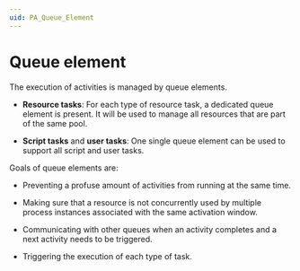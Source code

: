 ```yaml
---
uid: PA_Queue_Element
---
```


# Queue element

The execution of activities is managed by queue elements.

- **Resource tasks**: For each type of resource task, a dedicated queue element is present. It will be used to manage all resources that are part of the same pool.

- **Script tasks** and **user tasks**: One single queue element can be used to support all script and user tasks.

Goals of queue elements are:

- Preventing a profuse amount of activities from running at the same time.

- Making sure that a resource is not concurrently used by multiple process instances associated with the same activation window.

- Communicating with other queues when an activity completes and a next activity needs to be triggered.

- Triggering the execution of each type of task.
